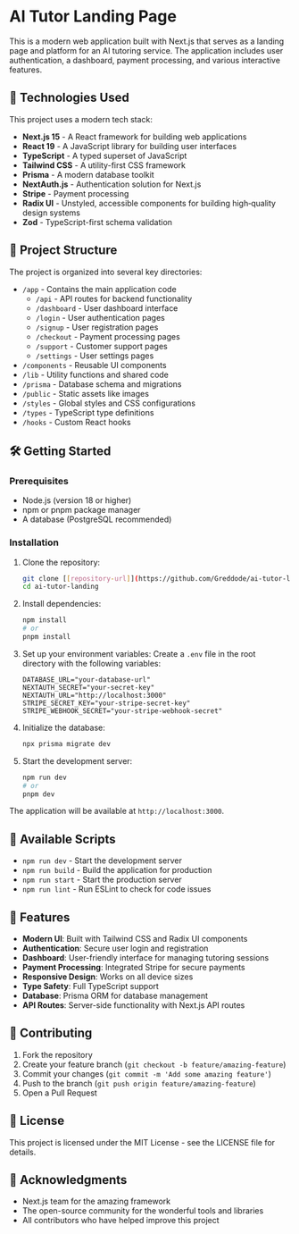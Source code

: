 # AI Tutor Landing Page

This is a modern web application built with Next.js that serves as a landing page and platform for an AI tutoring service. The application includes user authentication, a dashboard, payment processing, and various interactive features.

## 🚀 Technologies Used

This project uses a modern tech stack:

- **Next.js 15** - A React framework for building web applications
- **React 19** - A JavaScript library for building user interfaces
- **TypeScript** - A typed superset of JavaScript
- **Tailwind CSS** - A utility-first CSS framework
- **Prisma** - A modern database toolkit
- **NextAuth.js** - Authentication solution for Next.js
- **Stripe** - Payment processing
- **Radix UI** - Unstyled, accessible components for building high‑quality design systems
- **Zod** - TypeScript-first schema validation

## 📁 Project Structure

The project is organized into several key directories:

- `/app` - Contains the main application code
  - `/api` - API routes for backend functionality
  - `/dashboard` - User dashboard interface
  - `/login` - User authentication pages
  - `/signup` - User registration pages
  - `/checkout` - Payment processing pages
  - `/support` - Customer support pages
  - `/settings` - User settings pages
- `/components` - Reusable UI components
- `/lib` - Utility functions and shared code
- `/prisma` - Database schema and migrations
- `/public` - Static assets like images
- `/styles` - Global styles and CSS configurations
- `/types` - TypeScript type definitions
- `/hooks` - Custom React hooks

## 🛠️ Getting Started

### Prerequisites

- Node.js (version 18 or higher)
- npm or pnpm package manager
- A database (PostgreSQL recommended)

### Installation

1. Clone the repository:
   ```bash
   git clone [[repository-url]](https://github.com/Greddode/ai-tutor-landing.git)
   cd ai-tutor-landing
   ```

2. Install dependencies:
   ```bash
   npm install
   # or
   pnpm install
   ```

3. Set up your environment variables:
   Create a `.env` file in the root directory with the following variables:
   ```
   DATABASE_URL="your-database-url"
   NEXTAUTH_SECRET="your-secret-key"
   NEXTAUTH_URL="http://localhost:3000"
   STRIPE_SECRET_KEY="your-stripe-secret-key"
   STRIPE_WEBHOOK_SECRET="your-stripe-webhook-secret"
   ```

4. Initialize the database:
   ```bash
   npx prisma migrate dev
   ```

5. Start the development server:
   ```bash
   npm run dev
   # or
   pnpm dev
   ```

The application will be available at `http://localhost:3000`.

## 🔧 Available Scripts

- `npm run dev` - Start the development server
- `npm run build` - Build the application for production
- `npm run start` - Start the production server
- `npm run lint` - Run ESLint to check for code issues

## 🎨 Features

- **Modern UI**: Built with Tailwind CSS and Radix UI components
- **Authentication**: Secure user login and registration
- **Dashboard**: User-friendly interface for managing tutoring sessions
- **Payment Processing**: Integrated Stripe for secure payments
- **Responsive Design**: Works on all device sizes
- **Type Safety**: Full TypeScript support
- **Database**: Prisma ORM for database management
- **API Routes**: Server-side functionality with Next.js API routes

## 🤝 Contributing

1. Fork the repository
2. Create your feature branch (`git checkout -b feature/amazing-feature`)
3. Commit your changes (`git commit -m 'Add some amazing feature'`)
4. Push to the branch (`git push origin feature/amazing-feature`)
5. Open a Pull Request

## 📝 License

This project is licensed under the MIT License - see the LICENSE file for details.

## 🙏 Acknowledgments

- Next.js team for the amazing framework
- The open-source community for the wonderful tools and libraries
- All contributors who have helped improve this project 
